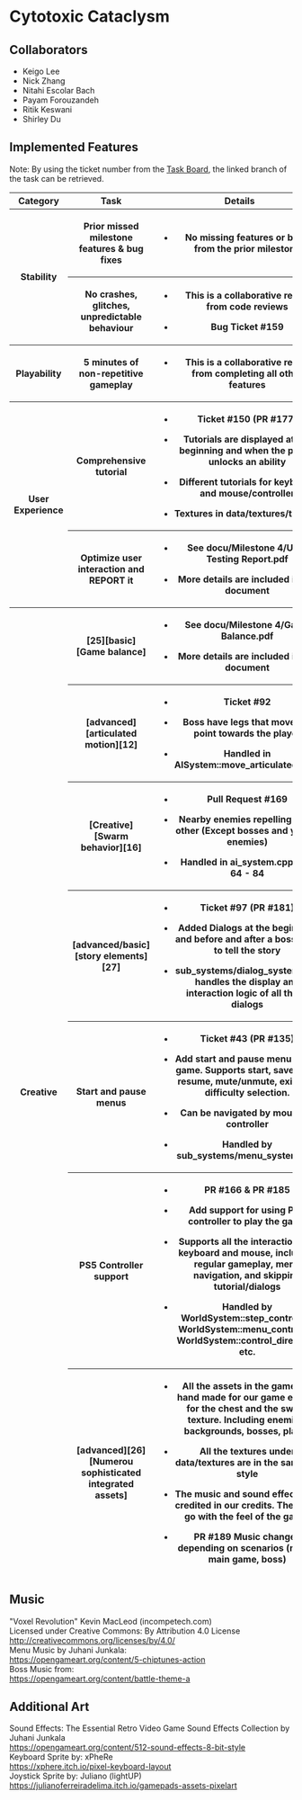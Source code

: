 # Cytotoxic Cataclysm

## Collaborators
- Keigo Lee
- Nick Zhang
- Nitahi Escolar Bach
- Payam Forouzandeh
- Ritik Keswani
- Shirley Du

## Implemented Features
Note: By using the ticket number from the [<u>Task
Board</u>](https://github.students.cs.ubc.ca/orgs/CPSC427-2023W-T1/projects/3/views/1),
the linked branch of the task can be retrieved.
<table>
	<colgroup>
		<col style="width: 15%" />
		<col style="width: 25%" />
		<col style="width: 59%" />
	</colgroup>
	<thead>
		<tr class="header">
			<th><strong>Category</strong></th>
			<th><strong>Task</strong></th>
			<th><strong>Details</strong></th>
		</tr>
		<tr>
			<th rowspan="2">Stability</th>
			<th>
			<p>Prior missed milestone features & bug fixes</p>
			</th>
			<th><ul>
			<li>
			<p>No missing features or bugs from the prior milestone</p>
			</li>
			</th>
		</tr>
		<tr>
			<th>
			<p>No crashes, glitches, unpredictable behaviour </p>
			</th>
			<th><ul>
			<li>
			<p>This is a collaborative result from code reviews</p>
			</li>
			<li>
			<p>Bug Ticket #159</p>
			</li>
			</th>
		</tr>
		<tr>
			<th rowspan="1">Playability</th>
			<th>
			<p>5 minutes of non-repetitive gameplay</p>
			</th>
			<th><ul>
			<li>
			<p>This is a collaborative result from completing all other features</p>
			</li>
			</th>
		</tr>
		<tr>
			<th rowspan="2">User Experience</th>
			<th>
			<p>Comprehensive tutorial</p>
			</th>
			<th><ul>
			<li>
			<p>Ticket #150 (PR #177)</p>
			</li>
			<li>
			<p>Tutorials are displayed at the beginning and when the player unlocks an ability</p>
			</li>
			<li>
			<p>Different tutorials for keyboard and mouse/controller</p>
			</li>
			<li>
			<p>Textures in data/textures/tutorial</p>
			</li>
			</ul>
			</th>
		</tr>
		<tr class="odd">
			<th>
			<p>Optimize user interaction and REPORT it</p>
			</th>
			<th><ul>
			<li>
			<p>See docu/Milestone 4/User Testing Report.pdf</p>
			</li>
			<li>
			<p>More details are included in the document</p>
			</li>
		</tr>
		<tr>
			<th rowspan="7">Creative</th>
			<th>[25][basic][Game balance]</th>
			<th><ul>
			<li>
			<p>See docu/Milestone 4/Game Balance.pdf</p>
			</li>
			<li>
			<p>More details are included in the document</p>
			</li>
			</ul>
			</th>
		</tr>
		<tr>
			<th>[advanced][articulated motion][12]</th>
			<th><ul>
			<li>
			<p>Ticket #92</p>
			</li>
			<li>
			<p>Boss have legs that moves to point towards the player</p>
			</li>
			<li>
			<p>Handled in AISystem::move_articulated_part</p>
			</li>
			</ul>
			</th>
		</tr>
		<tr>
			<th>[Creative][Swarm behavior][16] </th>
			<th><ul>
			<li>
			<p>Pull Request #169</p>
			</li>
			<li>
			<p>Nearby enemies repelling each other (Except bosses and yellow enemies)</p>
			</li>
			<li>
			<p>Handled in ai_system.cpp, line 64 - 84</p>
			</li>
			</ul>
			</th>
		</tr>
		<tr>
			<th>[advanced/basic][story elements][27]</th>
			<th><ul>
			<li>
			<p>Ticket #97 (PR #181)
</p>
			</li>
			<li>
			<p>Added Dialogs at the beginning and before and after a boss fight to tell the story
</p>
			</li>
			<li>
			<p>sub_systems/dialog_system.cpp handles the display and interaction logic of all these dialogs</p>
			</li>
			</ul>
			</th>
		</tr>
		<tr>
			<th>Start and pause menus</th>
			<th><ul>
			<li>
			<p>Ticket #43 (PR #135)</p>
			</li>
			<li>
			<p>Add start and pause menu to the game. Supports start, save/load, resume, mute/unmute, exit, and difficulty selection.
</p>
			</li>
			<li>
			<p>Can be navigated by mouse or controller
</p>
			</li>
			<li>
			<p>Handled by sub_systems/menu_system.cpp
</p>
			</li>
			</ul>
			</th>
		</tr>
		<tr>
			<th>PS5 Controller support</th>
			<th><ul>
			<li>
			<p>PR #166 & PR #185
</p>
			</li>
			<li>
			<p>Add support for using PS5 controller to play the game</p>
			</li>
			<li>
			<p>Supports all the interactions as keyboard and mouse, including regular gameplay, menu navigation, and skipping tutorial/dialogs
</p>
			</li>
			<li>
			<p>Handled by WorldSystem::step_controller, WorldSystem::menu_controller, WorldSystem::control_direction, etc.
</p>
			</li>
			</ul>
			</th>
		</tr>
		<tr>
			<th>[advanced][26][Numerou sophisticated integrated assets]</th>
			<th><ul>
			<li>
			<p>All the assets in the game are hand made for our game except for the chest and the sword texture. Including enemies, backgrounds, bosses, player</p>
			</li>
			<li>
			<p>All the textures under data/textures are in the same art style</p>
			</li>
			<li>
			<p>The music and sound effects are credited in our credits. They also go with the feel of the game.</p>
			</li>
			<li>
			<p>PR #189 Music changes depending on scenarios (menu, main game, boss)</p>
			</li>
			</ul>
			</th>
		</tr>
	</thead>
</table>

## Music
"Voxel Revolution" Kevin MacLeod (incompetech.com)  
Licensed under Creative Commons: By Attribution 4.0 License  
http://creativecommons.org/licenses/by/4.0/  
Menu Music by Juhani Junkala:  
https://opengameart.org/content/5-chiptunes-action  
Boss Music from:  
https://opengameart.org/content/battle-theme-a  

## Additional Art 
Sound Effects: The Essential Retro Video Game Sound Effects Collection by Juhani Junkala  
https://opengameart.org/content/512-sound-effects-8-bit-style  
Keyboard Sprite by: xPheRe  
https://xphere.itch.io/pixel-keyboard-layout  
Joystick Sprite by: Juliano (lightUP)  
https://julianoferreiradelima.itch.io/gamepads-assets-pixelart  
